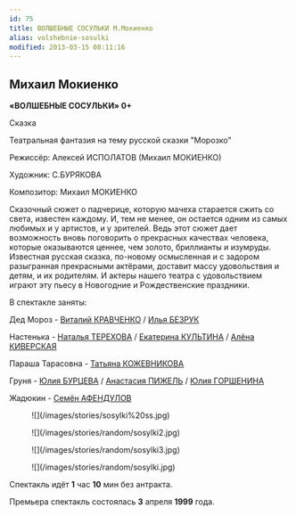 ```yaml
---
id: 75
title: ВОЛШЕБНЫЕ СОСУЛЬКИ М.Мокиенко
alias: volshebnie-sosulki
modified: 2013-03-15 08:11:16
---
```


## Михаил Мокиенко

**«ВОЛШЕБНЫЕ СОСУЛЬКИ» 0+**

Сказка

Театральная фантазия на тему русской сказки "Морозко"

Режиссёр: Алексей ИСПОЛАТОВ (Михаил МОКИЕНКО)

Художник: С.БУРЯКОВА

Композитор: Михаил МОКИЕНКО

Сказочный сюжет о падчерице, которую мачеха старается сжить со света, известен каждому. И, тем не менее, он остается одним из самых любимых и у артистов, и у зрителей. Ведь этот сюжет дает возможность вновь поговорить о прекрасных качествах человека, которые оказываются ценнее, чем золото, бриллианты и изумруды. Известная русская сказка, по-новому осмысленная и с задором разыгранная прекрасными актёрами, доставит массу удовольствия и детям, и их родителям. И актеры нашего театра с удовольствием играют эту пьесу в Новогодние и Рождественские праздники.

В спектакле заняты:

Дед Мороз - [Виталий КРАВЧЕНКО](66-vitalii-kravchenko.html) / [Илья БЕЗРУК](83-bezryk-ilya.html)

Настенька - [Наталья ТЕРЕХОВА](56-natasha-terehova.html) / [Екатерина КУЛЬТИНА](81-ekaterina-kyltina.html) / [Алёна КИВЕРСКАЯ](86-alena-kiverskaia.html)

Параша Тарасовна - [Татьяна КОЖЕВНИКОВА](80-tatiana-kogevnikova.html)

Груня - [Юлия БУРЦЕВА](78-ylia-burceva.html) / [Анастасия ПИЖЕЛЬ](64-asia-pigel-sergeevna.html) / [Юлия ГОРШЕНИНА](49-ylia-gorshenina.html)

Жадюкин - [Семён АФЕНДУЛОВ](22-afendulov-semen.html)

<figure>
![](/images/stories/sosylki%20ss.jpg)
</figure>

<figure>
![](/images/stories/random/sosylki2.jpg)
</figure>

<figure>
![](/images/stories/random/sosylki3.jpg)
</figure>

<figure>
![](/images/stories/random/sosylki.jpg)
</figure>

Спектакль идёт **1** час **10** мин без антракта.

Премьера спектакль состоялась **3** апреля **1999** года.

